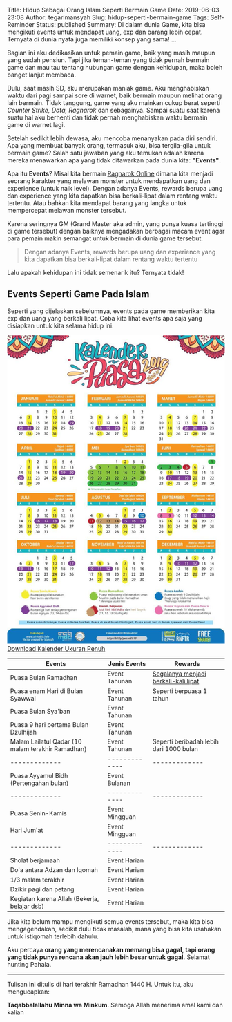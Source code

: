 Title: Hidup Sebagai Orang Islam Seperti Bermain Game
Date: 2019-06-03 23:08
Author: tegarimansyah
Slug: hidup-seperti-bermain-game
Tags: Self-Reminder
Status: published
Summary: Di dalam dunia Game, kita bisa mengikuti events untuk mendapat uang, exp dan barang lebih cepat. Ternyata di dunia nyata juga memiliki konsep yang sama! ...

Bagian ini aku dedikasikan untuk pemain game, baik yang masih maupun yang sudah pensiun. Tapi jika teman-teman yang tidak pernah bermain game dan mau tau tentang hubungan game dengan kehidupan, maka boleh banget lanjut membaca.

Dulu, saat masih SD, aku merupakan maniak game. Aku menghabiskan waktu dari pagi sampai sore di warnet, baik bermain maupun melihat orang lain bermain. Tidak tanggung, game yang aku mainkan cukup berat seperti _Counter Strike, Dota, Ragnarok_ dan sebagainya. Sampai suatu saat karena suatu hal aku berhenti dan tidak pernah menghabiskan waktu bermain game di warnet lagi.

Setelah sedikit lebih dewasa, aku mencoba menanyakan pada diri sendiri. Apa yang membuat banyak orang, termasuk aku, bisa tergila-gila untuk bermain game? Salah satu jawaban yang aku temukan adalah karena mereka menawarkan apa yang tidak ditawarkan pada dunia kita: **"Events"**.

Apa itu **Events**? Misal kita bermain [Ragnarok Online](https://www.youtube.com/watch?v=rxeRPXD3JhY) dimana kita menjadi seorang karakter yang melawan monster untuk mendapatkan uang dan experience (untuk naik level). Dengan adanya Events, rewards berupa uang dan experience yang kita dapatkan bisa berkali-lipat dalam rentang waktu tertentu. Atau bahkan kita mendapat barang yang langka untuk mempercepat melawan monster tersebut. 

Karena seringnya GM (Grand Master aka admin, yang punya kuasa tertinggi di game tersebut) dengan baiknya mengadakan berbagai macam event agar para pemain makin semangat untuk bermain di dunia game tersebut.

> Dengan adanya Events, rewards berupa uang dan experience yang kita dapatkan bisa berkali-lipat dalam rentang waktu tertentu

Lalu apakah kehidupan ini tidak semenarik itu? Ternyata tidak! 

## Events Seperti Game Pada Islam

Seperti yang dijelaskan sebelumnya, events pada game memberikan kita exp dan uang yang berkali lipat. Coba kita lihat events apa saja yang disiapkan untuk kita selama hidup ini:

![Jadwal Puasa 2019](/assets/images/articles/Jadwal_Puasa_2019.jpg)
[Download Kalender Ukuran Penuh](https://bit.ly/puasa2019)


Events  | Jenis Events | Rewards
------------- | ------------- | -------------
Puasa Bulan Ramadhan  | Event Tahunan | [Segalanya menjadi berkali-kali lipat](https://rumaysho.com/1199-berlipatnya-pahala-amalan-di-bulan-ramadhan.html)
Puasa enam Hari di Bulan Syawwal  | Event Tahunan | Seperti berpuasa 1 tahun
Puasa Bulan Sya'ban | Event Tahunan | 
Puasa 9 hari pertama Bulan Dzulhijah  | Event Tahunan | 
Malam Lailatul Qadar (10 malam terakhir Ramadhan) | Event Tahunan | Seperti beribadah lebih dari 1000 bulan
------------- | ------------- | -------------
Puasa Ayyamul Bidh (Pertengahan bulan) | Event Bulanan | 
------------- | ------------- | -------------
Puasa Senin-Kamis | Event Mingguan |
Hari Jum'at | Event Mingguan |
------------- | ------------- | -------------
Sholat berjamaah | Event Harian |
Do'a antara Adzan dan Iqomah | Event Harian |
1/3 malam terakhir | Event Harian |
Dzikir pagi dan petang | Event Harian |
Kegiatan karena Allah (Bekerja, belajar dsb) | Event Harian |

Jika kita belum mampu mengikuti semua events tersebut, maka kita bisa mengagendakan, sedikit dulu tidak masalah, mana yang bisa kita usahakan untuk istiqomah terlebih dahulu. 

Aku percaya **orang yang merencanakan memang bisa gagal, tapi orang yang tidak punya rencana akan jauh lebih besar untuk gagal**. Selamat hunting Pahala.

---

Tulisan ini ditulis di hari terakhir Ramadhan 1440 H. Untuk itu, aku mengucapkan:

**Taqabbalallahu Minna wa Minkum**. Semoga Allah menerima amal kami dan kalian